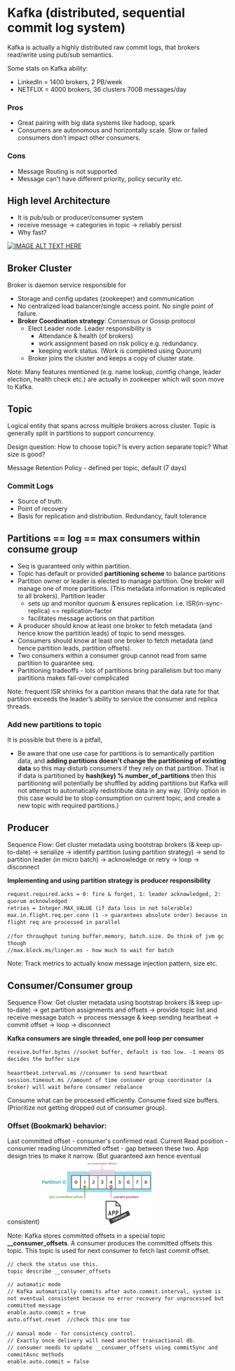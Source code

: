 # Kafka (distributed, sequential commit log system)

Kafka is actually a highly distributed raw commit logs, that brokers read/write using pub/sub semantics.

Some stats on Kafka ability:

- LinkedIn = 1400 brokers, 2 PB/week
- NETFLIX = 4000 brokers, 36 clusters 700B messages/day

### Pros

- Great pairing with big data systems like hadoop, spark
- Consumers are autonomous and horizontally scale. Slow or failed consumers don’t impact other consumers.

### Cons

- Message Routing is not supported
- Message can't have different priority, policy security etc.

## High level Architecture

- It is pub/sub or producer/consumer system
- receive message -> categories in topic -> reliably persist
- Why fast?

[![IMAGE ALT TEXT HERE](https://img.youtube.com/vi/UNUz1-msbOM/0.jpg)](https://www.youtube.com/watch?v=UNUz1-msbOM)

## Broker Cluster

Broker is daemon service responsible for

- Storage and config updates (zookeeper) and communication
- No centralized load balancer/single access point. No single point of failure.
- **Broker Coordination strategy**: Consensus or Gossip protocol
  - Elect Leader node. Leader responsibility is
    - Attendance & health (of brokers)
    - work assignment based on risk policy e.g. redundancy.
    - keeping work status. (Work is completed using Quorum)
  - Broker joins the cluster and keeps a copy of cluster state.

Note: Many features mentioned (e.g. name lookup, comfig change, leader election, health check etc.) are actually in zookeeper which will soon move to Kafka.

## Topic

Logical entity that spans across multiple brokers across cluster. Topic is generally split in partitions to support concurrency.

Design question: How to choose topic? Is every action separate topic? What size is good?

Message Retention Policy - defined per topic, default (7 days)

### Commit Logs

- Source of truth.
- Point of recovery
- Basis for replication and distribution. Redundancy, fault tolerance

## Partitions == log == max consumers within consume group

- Seq is guaranteed only within partition.
- Topic has default or provided **partitioning scheme** to balance partitions
- Partition owner or leader is elected to manage partition. One broker will manage one of more partitions. (This metadata information is replicated to all brokers). Partition leader
  - sets up and monitor quorum & ensures replication. i.e. ISR(in-sync-replica) == replication-factor
  - facilitates message actions on that partition
- A producer should know at least one broker to fetch metadata (and hence know the partition leads) of topic to send messges.
- Consumers should know at least one broker to fetch metadata (and hence partition leads, partition offsets).
- Two consumers within a consumer group cannot read from same partition to guarantee seq.
- Partitioning tradeoffs - lots of partitions bring parallelism but too many partitions makes fail-over complicated

Note: frequent ISR shrinks for a partition means that the data rate for that partition exceeds the leader’s ability to service the consumer and replica threads.

### Add new partitions to topic

It is possible but there is a pitfall,

- Be aware that one use case for partitions is to semantically partition data, and **adding partitions doesn't change the partitioning of existing data** so this may disturb consumers if they rely on that partition. That is if data is partitioned by **hash(key) % number_of_partitions** then this partitioning will potentially be shuffled by adding partitions but Kafka will not attempt to automatically redistribute data in any way.
  (Only option in this case would be to stop consumption on current topic, and create a new topic with required partitions.)

## Producer

Sequence Flow: Get cluster metadata using bootstrap brokers (& keep up-to-date) -> serialize -> identify partition (using partition strategy) -> send to partition leader (in micro batch) -> acknowledge or retry -> loop -> disconnect

**Implementing and using partition strategy is producer responsibility**

```properties
request.required.acks = 0: fire & forget, 1: leader acknowledged, 2: quorum acknowledged
retries = Integer.MAX_VALUE (if data loss in not tolerable)
max.in.flight.req.per.conn (1 -> guarantees absolute order) because in flight req are processed in parallel

//for throughput tuning buffer.memory, batch.size. Do think of jvm gc though
//max.block.ms/linger.ms - how much to wait for batch

```

Note: Track metrics to actually know message injection pattern, size etc.

## Consumer/Consumer group

Sequence Flow: Get cluster metadata using bootstrap brokers (& keep up-to-date) -> get partition assignments and offsets -> provide topic list and receive message batch -> process message & keep sending heartbeat -> commit offset -> loop -> disconnect

**Kafka consumers are single threaded, one poll loop per consumer**

```properties
receive.buffer.bytes //socket buffer, default is too low. -1 means OS decides the buffer size

heaartbeat.interval.ms //consumer to send heartbeat
session.timeout.ms //amount of time consumer group coordinator (a broker) will wait before consumer rebalance
```

Consume what can be processed efficiently. Consume fixed size buffers. (Prioritize not getting dropped out of consumer group).

### Offset (Bookmark) behavior:

Last committed offset - consumer's confirmed read.
Current Read position - consumer reading
Uncommitted offset - gap between these two. App design tries to make it narrow. (But guaranteed axn hence eventual consistent)
<img src="./resources/offsets1.png" alt="offset1" width="50%"/>

Note: Kafka stores committed offsets in a special topic **\_\_consumer_offsets**. A consumer produces the committed offsets this topic. This topic is used for next consumer to fetch last commit offset.

```properties
// check the status use this.
topic describe __consumer_offsets
```

```properties
// automatic mode
// Kafka automatically commits after auto.commit.interval, system is not eventual consistent because no error recovery for unprocessed but committed message
enable.auto.commit = true
auto.offset.reset  //check this one too

// manual mode - for consistency control.
// Exactly once delivery will need another transactional db.
// consumer needs to update __consumer_offsets using commitSync and commitAsnc methods
enable.auto.commit = false

```
